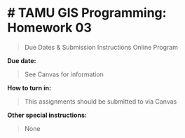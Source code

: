 # # TAMU GIS Programming: Homework 03  
>
> Due Dates & Submission Instructions
> Online Program

**Due date:**
> See Canvas for information

**How to turn in:**
> This assignments should be submitted to via Canvas

**Other special instructions:**
> None

